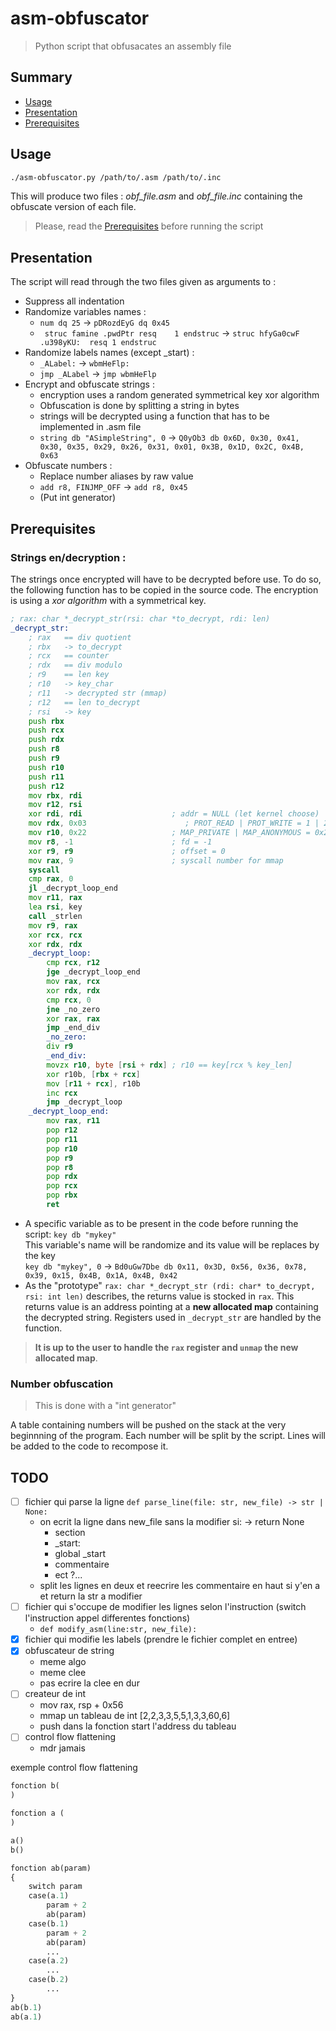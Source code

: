 # asm-obfuscator
> Python script that obfusacates an assembly file

## Summary
- [Usage](#usage)
- [Presentation](#presentation)
- [Prerequisites](#prerequisites)


## Usage
```sh
./asm-obfuscator.py /path/to/.asm /path/to/.inc
```
This will produce two files : *obf_file.asm* and *obf_file.inc* containing the obfuscate version of each file.  
> Please, read the [Prerequisites](#prerequisites) before running the script

## Presentation
The script will read through the two files given as arguments to :  
- Suppress all indentation
- Randomize variables names :
	- ```num dq 25``` -> ```pDRozdEyG dq 0x45```  
	- ``` struc famine .pwdPtr resq    1 endstruc``` -> ```struc hfyGa0cwF .u398yKU:  resq 1 endstruc```
- Randomize labels names (except _start) :
	- ```_ALabel:``` -> ```wbmHeFlp:```  
	- ```jmp _ALabel``` -> ```jmp wbmHeFlp```  
- Encrypt and obfuscate strings :
	- encryption uses a random generated symmetrical key xor algorithm
	- Obfuscation is done by splitting a string in bytes
	- strings will be decrypted using a function that has to be implemented in .asm file
	- ```string db "ASimpleString", 0``` -> ```Q0yOb3 db 0x6D, 0x30, 0x41, 0x30, 0x35, 0x29, 0x26, 0x31, 0x01, 0x3B, 0x1D, 0x2C, 0x4B, 0x63```  
- Obfuscate numbers :
	- Replace number aliases by raw value
	- ```add r8, FINJMP_OFF``` -> ```add r8, 0x45```
	- (Put int generator)

## Prerequisites

### Strings en/decryption :
The strings once encrypted will have to be decrypted before use. To do so, the following function has to be copied in the source code. The encryption is using a *xor algorithm* with a symmetrical key. 
```asm
; rax: char *_decrypt_str(rsi: char *to_decrypt, rdi: len)
_decrypt_str:
	; rax	== div quotient
	; rbx	-> to_decrypt
	; rcx	== counter
	; rdx	== div modulo
	; r9	== len key
	; r10	-> key_char
	; r11	-> decrypted str (mmap)
	; r12	== len to_decrypt
	; rsi	-> key
	push rbx
	push rcx
	push rdx
	push r8
	push r9
	push r10
	push r11
	push r12
	mov rbx, rdi
	mov r12, rsi
    xor rdi, rdi                    ; addr = NULL (let kernel choose)
    mov rdx, 0x03                      ; PROT_READ | PROT_WRITE = 1 | 2 = 3
    mov r10, 0x22                   ; MAP_PRIVATE | MAP_ANONYMOUS = 0x2 | 0x20 = 0x22
    mov r8, -1                      ; fd = -1
    xor r9, r9                      ; offset = 0
    mov rax, 9                      ; syscall number for mmap
    syscall
	cmp rax, 0
	jl _decrypt_loop_end
	mov r11, rax
	lea rsi, key
	call _strlen
	mov r9, rax
	xor rcx, rcx
	xor rdx, rdx
	_decrypt_loop:
		cmp rcx, r12
		jge	_decrypt_loop_end
		mov rax, rcx
		xor rdx, rdx
		cmp rcx, 0
		jne _no_zero
		xor rax, rax
		jmp _end_div
		_no_zero:
		div r9
		_end_div:
		movzx r10, byte [rsi + rdx]	; r10 == key[rcx % key_len]
		xor r10b, [rbx + rcx]
		mov [r11 + rcx], r10b
		inc rcx
		jmp _decrypt_loop
	_decrypt_loop_end:
		mov rax, r11
		pop r12
		pop r11
		pop r10
		pop r9
		pop r8
		pop rdx
		pop rcx
		pop rbx
		ret
```
- A specific variable as to be present in the code before running the script: ```key db "mykey"```  
This variable's name will be randomize and its value will be replaces by the key  
```key db "mykey", 0``` -> ```Bd0uGw7Dbe db 0x11, 0x3D, 0x56, 0x36, 0x78, 0x39, 0x15, 0x4B, 0x1A, 0x4B, 0x42```  
- As the "prototype" ```rax: char *_decrypt_str (rdi: char* to_decrypt, rsi: int len)``` describes, the returns value is stocked in ```rax```. This returns value is an address pointing at a **new allocated map** containing the decrypted string. Registers used in ```_decrypt_str``` are handled by the function.  
> **It is up to the user to handle the ```rax``` register and ```unmap``` the new allocated map**.   

### Number obfuscation
> This is done with a "int generator"

A table containing numbers will be pushed on the stack at the very beginnning of the program. Each number will be split by the script. Lines will be added to the code to recompose it.  


## TODO

- [ ] fichier qui parse la ligne `def parse_line(file: str, new_file) -> str | None:`
    - on ecrit la ligne dans new_file sans la modifier si: -> return None
        - section
        - _start:
        - global _start
        - commentaire
        - ect ?...
    - split les lignes en deux et reecrire les commentaire en haut si y'en a et return la str a modifier
- [ ] fichier qui s'occupe de modifier les lignes selon l'instruction (switch l'instruction appel differentes fonctions)
    - `def modify_asm(line:str, new_file):`
- [x] fichier qui modifie les labels (prendre le fichier complet en entree)
- [x] obfuscateur de string
    - meme algo
    - meme clee
    - pas ecrire la clee en dur
- [ ] createur de int
    - mov rax, rsp + 0x56
    - mmap un tableau de int [2,2,3,3,5,5,1,3,3,60,6]
    - push dans la fonction start l'address du tableau
- [ ] control flow flattening
    - mdr jamais

exemple control flow flattening
```py
fonction b(
)

fonction a (
)

a()
b()

fonction ab(param)
{
    switch param
    case(a.1)
        param + 2
        ab(param)
    case(b.1)
        param + 2
        ab(param)
        ...
    case(a.2)
        ...
    case(b.2)
        ...
}
ab(b.1)
ab(a.1)
```
